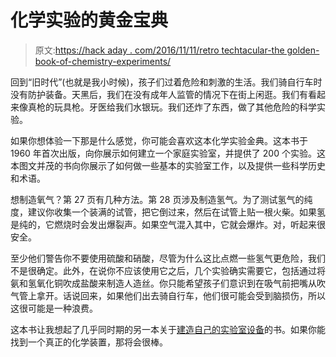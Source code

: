 # 化学实验的黄金宝典

> 原文:[https://hack aday . com/2016/11/11/retro techtacular-the golden-book-of-chemistry-experiments/](https://hackaday.com/2016/11/11/retrotechtacular-the-golden-book-of-chemistry-experiments/)

回到“旧时代”(也就是我小时候)，孩子们过着危险和刺激的生活。我们骑自行车时没有防护装备。天黑后，我们在没有成年人监管的情况下在街上闲逛。我们有看起来像真枪的玩具枪。牙医给我们水银玩。我们还炸了东西，做了其他危险的科学实验。

如果你想体验一下那是什么感觉，你可能会喜欢这本化学实验金典。这本书于 1960 年首次出版，向你展示如何建立一个家庭实验室，并提供了 200 个实验。这本图文并茂的书向你展示了如何做一些基本的实验室工作，以及提供一些科学历史和术语。

想制造氧气？第 27 页有几种方法。第 28 页涉及制造氢气。为了测试氢气的纯度，建议你收集一个装满的试管，把它倒过来，然后在试管上贴一根火柴。如果氢是纯的，它燃烧时会发出爆裂声。如果空气混入其中，它就会爆炸。对，听起来很安全。

至少他们警告你不要使用硫酸和硝酸，尽管为什么这比点燃一些氢气更危险，我们不是很确定。此外，在说你不应该使用它之后，几个实验确实需要它，包括通过将氨和氢氧化铜吹成盐酸来制造人造丝。你只能希望孩子们意识到在吸气前把嘴从吹气管上拿开。话说回来，如果他们出去骑自行车，他们很可能会受到脑损伤，所以这很可能是一种浪费。

这本书让我想起了几乎同时期的另一本关于[建造自己的实验室设备](https://hackaday.com/2016/07/29/books-you-should-read-the-annotated-build-it-yourself-science-laboratory/)的书。如果你能找到一个真正的化学装置，那将会很棒。
